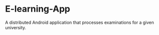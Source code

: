 # E-learning-App
A distributed Android application that processes examinations for a given university. 

